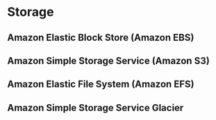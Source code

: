 # Storage

## Amazon Elastic Block Store (Amazon EBS)

## Amazon Simple Storage Service (Amazon S3)

## Amazon Elastic File System (Amazon EFS)

## Amazon Simple Storage Service Glacier
